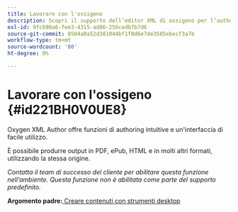 ```yaml
---
title: Lavorare con l'ossigeno
description: Scopri il supporto dell’editor XML di ossigeno per l’authoring e la pubblicazione di contenuti nelle guide AEM.
exl-id: 9fc690a6-fee3-4315-ad86-256cedb7b7d6
source-git-commit: 8504a0a52d381044bf1f0d6e7de3585ebecf3a7b
workflow-type: tm+mt
source-wordcount: '80'
ht-degree: 0%

---
```


# Lavorare con l&#39;ossigeno {#id221BH0V0UE8}

Oxygen XML Author offre funzioni di authoring intuitive e un&#39;interfaccia di facile utilizzo.

È possibile produrre output in PDF, ePub, HTML e in molti altri formati, utilizzando la stessa origine.

*Contatta il team di successo del cliente per abilitare questa funzione nell’ambiente. Questa funzione non è abilitata come parte del supporto predefinito.*

**Argomento padre:**[ Creare contenuti con strumenti desktop](author-desktop-tools.md)
